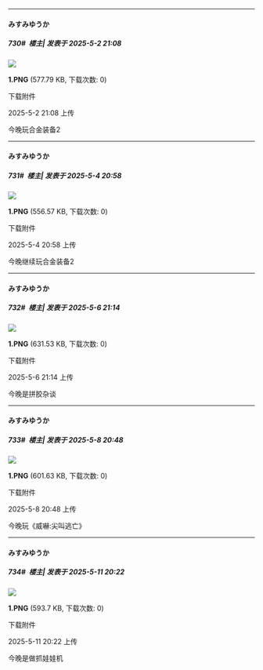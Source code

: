 ﻿
*****

####  みすみゆうか  
##### 730#         楼主| 发表于 2025-5-2 21:08

<img src="https://img.stage1st.com/forum/202505/02/210832ibeibxn4qxrxkbfz.png" referrerpolicy="no-referrer">

<strong>1.PNG</strong> (577.79 KB, 下载次数: 0)

下载附件

2025-5-2 21:08 上传

今晚玩合金装备2


*****

####  みすみゆうか  
##### 731#         楼主| 发表于 2025-5-4 20:58

<img src="https://img.stage1st.com/forum/202505/04/205803a1hlhm0h2nl5lywu.png" referrerpolicy="no-referrer">

<strong>1.PNG</strong> (556.57 KB, 下载次数: 0)

下载附件

2025-5-4 20:58 上传

今晚继续玩合金装备2


*****

####  みすみゆうか  
##### 732#         楼主| 发表于 2025-5-6 21:14

<img src="https://img.stage1st.com/forum/202505/06/211423yrks12ekeseozwlo.png" referrerpolicy="no-referrer">

<strong>1.PNG</strong> (631.53 KB, 下载次数: 0)

下载附件

2025-5-6 21:14 上传

今晚是拼胶杂谈


*****

####  みすみゆうか  
##### 733#         楼主| 发表于 2025-5-8 20:48

<img src="https://img.stage1st.com/forum/202505/08/204801xtvgs6y9t0p5i8ri.png" referrerpolicy="no-referrer">

<strong>1.PNG</strong> (601.63 KB, 下载次数: 0)

下载附件

2025-5-8 20:48 上传

今晚玩《威嚇:尖叫逃亡》


*****

####  みすみゆうか  
##### 734#         楼主| 发表于 2025-5-11 20:22

<img src="https://img.stage1st.com/forum/202505/11/202233j7q99hqjx9jqrq9x.png" referrerpolicy="no-referrer">

<strong>1.PNG</strong> (593.7 KB, 下载次数: 0)

下载附件

2025-5-11 20:22 上传

今晚是做抓娃娃机


